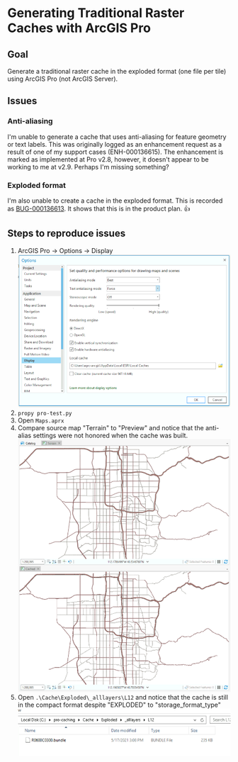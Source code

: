 # Generating Traditional Raster Caches with ArcGIS Pro

## Goal

Generate a traditional raster cache in the exploded format (one file per tile) using ArcGIS Pro (not ArcGIS Server).

## Issues

### Anti-aliasing

I'm unable to generate a cache that uses anti-aliasing for feature geometry or text labels. This was originally logged as an enhancement request as a result of one of my support cases (ENH-000136615). The enhancement is marked as implemented at Pro v2.8, however, it doesn't appear to be working to me at v2.9. Perhaps I'm missing something?

### Exploded format

I'm also unable to create a cache in the exploded format. This is recorded as [BUG-000136613](https://my.esri.com/#/support/bugs/BUG-000136613). It shows that this is in the product plan. 👍

## Steps to reproduce issues

1. ArcGIS Pro -> Options -> Display
![screenshot](options.png)
1. `propy pro-test.py`
1. Open `Maps.aprx`
1. Compare source map "Terrain" to "Preview" and notice that the anti-alias settings were not honored when the cache was built.
![screenshot](compare.png)
1. Open `.\Cache\Exploded\_alllayers\L12` and notice that the cache is still in the compact format despite "EXPLODED" to "storage_format_type"
![screenshot](bundle.png)
